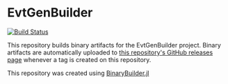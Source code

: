 # EvtGenBuilder

[![Build Status](https://travis-ci.org/jstrube/EvtGenBuilder.svg?branch=master)](https://travis-ci.org/jstrube/EvtGenBuilder)

This repository builds binary artifacts for the EvtGenBuilder project. Binary artifacts are automatically uploaded to
[this repository's GitHub releases page](https://github.com/jstrube/EvtGenBuilder/releases) whenever a tag is created
on this repository.

This repository was created using [BinaryBuilder.jl](https://github.com/JuliaPackaging/BinaryBuilder.jl)
